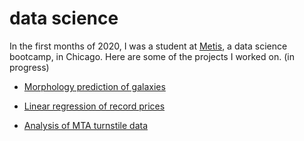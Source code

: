 
# data science

In the first months of 2020, I was a student at [Metis](https://www.thisismetis.com/), a data science bootcamp, in Chicago. Here are some of the projects I worked on. (in progress)

* [Morphology prediction of galaxies](./morphology.html)

* [Linear regression of record prices](./discogs.html)

* [Analysis of MTA turnstile data](./mta.html)